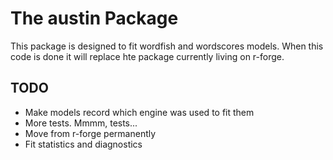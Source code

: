 # The austin Package

This package is designed to fit wordfish and wordscores models.  When
this code is done it will replace hte package currently living on
r-forge.

## TODO

* Make models record which engine was used to fit them
* More tests.  Mmmm, tests...
* Move from r-forge permanently
* Fit statistics and diagnostics